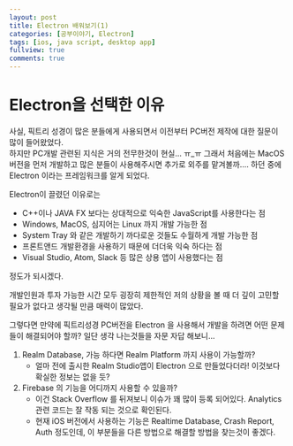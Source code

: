 ```yaml
---
layout: post
title: Electron 배워보기(1)
categories: [공부이야기, Electron]
tags: [ios, java script, desktop app]
fullview: true
comments: true
---
```

# Electron을 선택한 이유
사실, 픽트리 성경이 많은 분들에게 사용되면서 이전부터 PC버전 제작에 대한 질문이 많이 들어왔었다.<br>
하지만 PC개발 관련된 지식은 거의 전무한것이 현실... ㅠ_ㅠ 그래서 처음에는 MacOS 버전을 먼저 개발하고 많은 분들이 사용해주시면 추가로 외주를 맡겨볼까.... 하던 중에 Electron 이라는 프레임워크를 알게 되었다.<br>

Electron이 끌렸던 이유로는

* C++이나 JAVA FX 보다는 상대적으로 익숙한 JavaScript를 사용한다는 점
* Windows, MacOS, 심지어는 Linux 까지 개발 가능한 점
* System Tray 와 같은 개발하기 까다로운 것들도 수월하게 개발 가능한 점
* 프론트앤드 개발환경을 사용하기 때문에 더더욱 익숙 하다는 점
* Visual Studio, Atom, Slack 등 많은 상용 앱이 사용했다는 점

정도가 되시겠다.

개발인원과 투자 가능한 시간 모두 굉장히 제한적인 저의 상황을 볼 때 더 깊이 고민할 필요가 없다고 생각될 만큼 매력이 많았다.

그렇다면 만약에 픽트리성경 PC버전을 Electron 을 사용해서 개발을 하려면 어떤 문제들이 해결되어야 할까? 일단 생각 나는것들을 자문 자답 해보니...

1. Realm Database, 가능 하다면 Realm Platform 까지 사용이 가능할까?
    * 얼마 전에 출시한 Realm Studio앱이 Electron 으로 만들었다더라! 이것보다 확실한 정보는 없을 듯?  
2. Firebase 의 기능을 어디까지 사용할 수 있을까?
    * 이건 Stack Overflow 를 뒤져보니 이슈가 꽤 많이 등록 되어있다. Analytics 관련 코드는 잘 작동 되는 것으로 확인된다.
    * 현재 iOS 버전에서 사용하는 기능은 Realtime Database, Crash Report, Auth 정도인데, 이 부분들을 다른 방법으로 해결할 방법을 찾는것이 좋겠다.
